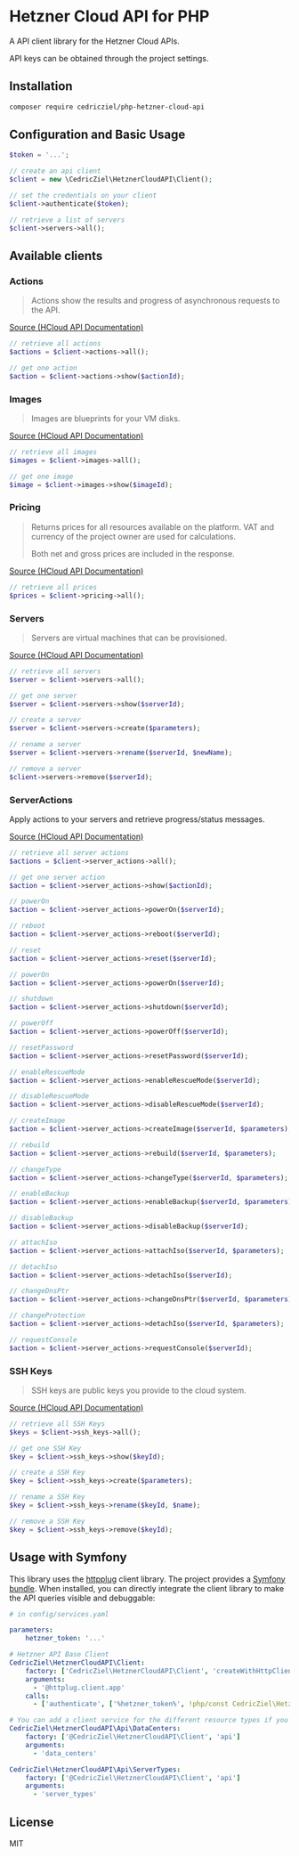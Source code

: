 # Hetzner Cloud API for PHP

A API client library for the Hetzner Cloud APIs.

API keys can be obtained through the project settings.

## Installation

```bash
composer require cedricziel/php-hetzner-cloud-api
```

## Configuration and Basic Usage

```php
$token = '...';

// create an api client
$client = new \CedricZiel\HetznerCloudAPI\Client();

// set the credentials on your client
$client->authenticate($token);

// retrieve a list of servers
$client->servers->all();
```

## Available clients

### Actions

> Actions show the results and progress of asynchronous requests to the API.

[Source (HCloud API Documentation)](https://docs.hetzner.cloud/#resources-actions)

```php
// retrieve all actions
$actions = $client->actions->all();

// get one action
$action = $client->actions->show($actionId);
```

### Images

> Images are blueprints for your VM disks.

[Source (HCloud API Documentation)](https://docs.hetzner.cloud/#resources-images)

```php
// retrieve all images
$images = $client->images->all();

// get one image
$image = $client->images->show($imageId);
```

### Pricing

> Returns prices for all resources available on the platform. VAT and currency of the project owner are used for calculations.
>  
> Both net and gross prices are included in the response.

[Source (HCloud API Documentation)](https://docs.hetzner.cloud/#resources-pricing-get)

```php
// retrieve all prices
$prices = $client->pricing->all();
```

### Servers

> Servers are virtual machines that can be provisioned.

[Source (HCloud API Documentation)](https://docs.hetzner.cloud/#resources-servers)

```php
// retrieve all servers
$server = $client->servers->all();

// get one server
$server = $client->servers->show($serverId);

// create a server
$server = $client->servers->create($parameters);

// rename a server
$server = $client->servers->rename($serverId, $newName);

// remove a server
$client->servers->remove($serverId);
```

### ServerActions

Apply actions to your servers and retrieve progress/status messages.

[Source (HCloud API Documentation)](https://docs.hetzner.cloud/#resources-server-actions)

```php
// retrieve all server actions
$actions = $client->server_actions->all();

// get one server action
$action = $client->server_actions->show($actionId);

// powerOn
$action = $client->server_actions->powerOn($serverId);

// reboot
$action = $client->server_actions->reboot($serverId);

// reset
$action = $client->server_actions->reset($serverId);

// powerOn
$action = $client->server_actions->powerOn($serverId);

// shutdown
$action = $client->server_actions->shutdown($serverId);

// powerOff
$action = $client->server_actions->powerOff($serverId);

// resetPassword
$action = $client->server_actions->resetPassword($serverId);

// enableRescueMode
$action = $client->server_actions->enableRescueMode($serverId);

// disableRescueMode
$action = $client->server_actions->disableRescueMode($serverId);

// createImage
$action = $client->server_actions->createImage($serverId, $parameters);

// rebuild
$action = $client->server_actions->rebuild($serverId, $parameters);

// changeType
$action = $client->server_actions->changeType($serverId, $parameters);

// enableBackup
$action = $client->server_actions->enableBackup($serverId, $parameters);

// disableBackup
$action = $client->server_actions->disableBackup($serverId);

// attachIso
$action = $client->server_actions->attachIso($serverId, $parameters);

// detachIso
$action = $client->server_actions->detachIso($serverId);

// changeDnsPtr
$action = $client->server_actions->changeDnsPtr($serverId, $parameters);

// changeProtection
$action = $client->server_actions->detachIso($serverId, $parameters);

// requestConsole
$action = $client->server_actions->requestConsole($serverId);
```

### SSH Keys

> SSH keys are public keys you provide to the cloud system.

[Source (HCloud API Documentation)](https://docs.hetzner.cloud/#resources-ssh-keys)

```php
// retrieve all SSH Keys
$keys = $client->ssh_keys->all();

// get one SSH Key
$key = $client->ssh_keys->show($keyId);

// create a SSH Key
$key = $client->ssh_keys->create($parameters);

// rename a SSH Key
$key = $client->ssh_keys->rename($keyId, $name);

// remove a SSH Key
$key = $client->ssh_keys->remove($keyId);
```

## Usage with Symfony

This library uses the [httpplug](http://httplug.io/) client library. The project provides a [Symfony bundle](http://docs.php-http.org/en/latest/integrations/symfony-bundle.html).
When installed, you can directly integrate the client library to make the API queries visible and debuggable:

```yaml
# in config/services.yaml

parameters:
    hetzner_token: '...'

# Hetzner API Base Client
CedricZiel\HetznerCloudAPI\Client:
    factory: ['CedricZiel\HetznerCloudAPI\Client', 'createWithHttpClient']
    arguments:
      - '@httplug.client.app'
    calls:
      - ['authenticate', ['%hetzner_token%', !php/const CedricZiel\HetznerCloudAPI\Client::AUTH_HTTP_TOKEN]]

# You can add a client service for the different resource types if you like:
CedricZiel\HetznerCloudAPI\Api\DataCenters:
    factory: ['@CedricZiel\HetznerCloudAPI\Client', 'api']
    arguments:
      - 'data_centers'

CedricZiel\HetznerCloudAPI\Api\ServerTypes:
    factory: ['@CedricZiel\HetznerCloudAPI\Client', 'api']
    arguments:
      - 'server_types'

``` 

## License

MIT
